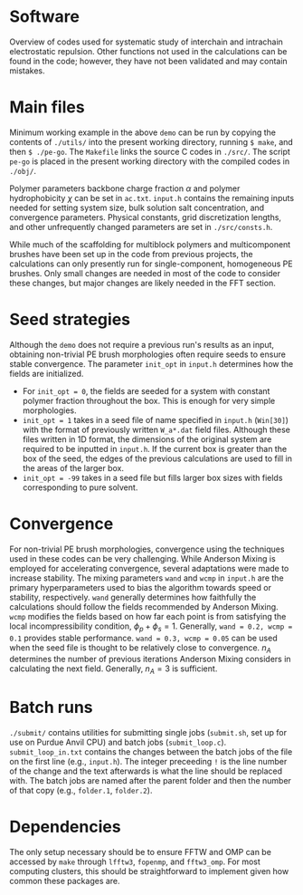 # Software
Overview of codes used for systematic study of interchain and intrachain electrostatic repulsion. Other functions not used in the calculations can be found in the code; however, they have not been validated and may contain mistakes.

# Main files
Minimum working example in the above `demo` can be run by copying the contents of `./utils/` into the present working directory, running `$ make`, and then `$ ./pe-go`. 
The `Makefile` links the source C codes in `./src/`. The script `pe-go` is placed in the present working directory with the compiled codes in `./obj/`.

Polymer parameters backbone charge fraction $\alpha$ and polymer hydrophobicity $\chi$ can be set in `ac.txt`. 
`input.h` contains the remaining inputs needed for setting system size, bulk solution salt concentration, and convergence parameters. 
Physical constants, grid discretization lengths, and other unfrequently changed parameters are set in `./src/consts.h`.

While much of the scaffolding for multiblock polymers and multicomponent brushes have been set up in the code from previous projects, the calculations can only presently run for single-component, homogeneous PE brushes. 
Only small changes are needed in most of the code to consider these changes, but major changes are likely needed in the FFT section.

# Seed strategies
Although the `demo` does not require a previous run's results as an input, obtaining non-trivial PE brush morphologies often require seeds to ensure stable convergence. The parameter `init_opt` in `input.h` determines how the fields are initialized. 
- For `init_opt = 0`, the fields are seeded for a system with constant polymer fraction throughout the box. This is enough for very simple morphologies.
- `init_opt = 1` takes in a seed file of name specified in `input.h` (`Win[30]`) with the format of previously written `W_a*.dat` field files. Although these files written in 1D format, the dimensions of the original system are required to be inputted in `input.h`. If the current box is greater than the box of the seed, the edges of the previous calculations are used to fill in the areas of the larger box.
- `init_opt = -99` takes in a seed file but fills larger box sizes with fields corresponding to pure solvent.

# Convergence
For non-trivial PE brush morphologies, convergence using the techniques used in these codes can be very challenging. While Anderson Mixing is employed for accelerating convergence, several adaptations were made to increase stability. The mixing parameters `wand` and `wcmp` in `input.h` are the primary hyperparameters used to bias the algorithm towards speed or stability, respectively. `wand` generally determines how faithfully the calculations should follow the fields recommended by Anderson Mixing. `wcmp` modifies the fields based on how far each point is from satisfying the local incompressibility condition, $\phi_p + \phi_s = 1$. Generally, `wand = 0.2, wcmp = 0.1` provides stable performance. `wand = 0.3, wcmp = 0.05` can be used when the seed file is thought to be relatively close to convergence. $n_A$ determines the number of previous iterations Anderson Mixing considers in calculating the next field. Generally, $n_A = 3$ is sufficient.

# Batch runs
`./submit/` contains utilities for submitting single jobs (`submit.sh`, set up for use on Purdue Anvil CPU) and batch jobs (`submit_loop.c`). `submit_loop_in.txt` contains the changes between the batch jobs of the file on the first line (e.g., `input.h`). The integer preceeding `!` is the line number of the change and the text afterwards is what the line should be replaced with. The batch jobs are named after the parent folder and then the number of that copy (e.g., `folder.1`, `folder.2`). 

# Dependencies
The only setup necessary should be to ensure FFTW and OMP can be accessed by `make` through `lfftw3`, `fopenmp`, and `fftw3_omp`. For most computing clusters, this should be straightforward to implement given how common these packages are.
